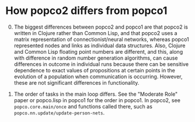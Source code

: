 How popco2 differs from popco1
====

0. The biggest differences between popco2 and popco1 are that popco2 is
written in Clojure rather than Common Lisp, and that popco2 uses a
matrix representation of connectionist/neural networks, whereas popco1
represented nodes and links as individual data structures.  Also,
Clojure and Common Lisp floating point numbers are different, and
this, along with difference in random number generation algorithms,
can cause differences in outcome in individual runs because there can
be sensitive dependence to exact values of propositions at certain
points in the evolution of a population when communication is
occurring.  However, these are not significant differences in
functionality.

1. The order of tasks in the main loop differs.  See the "Moderate
   Role" paper or popco.lisp in popco1 for the order in popco1.  In
   popco2, see `popco.core.main/once` and functions called there, such
   as `popco.nn.update/update-person-nets`.
